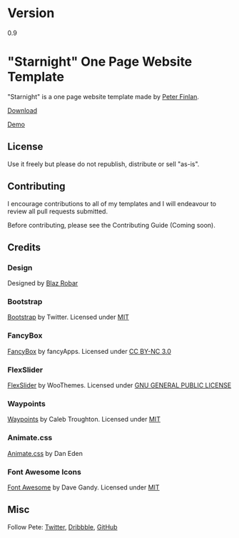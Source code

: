 # Version

0.9

# "Starnight" One Page Website Template

"Starnight" is a one page website template made by [Peter Finlan](http://peterfinlan.com/).

[Download](https://dribbble.com/shots/1592140-Freebie-Starnight-HTML5-CSS3-Website-Template)

[Demo](https://dribbble.com/shots/1592140-Freebie-Starnight-HTML5-CSS3-Website-Template)

## License

Use it freely but please do not republish, distribute or sell "as-is".

## Contributing

I encourage contributions to all of my templates and I will endeavour to review all pull requests submitted.

Before contributing, please see the Contributing Guide (Coming soon).

## Credits

### Design

Designed by [Blaz Robar](http://www.blazrobar.com/)

### Bootstrap

[Bootstrap](http://getbootstrap.com/) by Twitter. Licensed under [MIT](https://github.com/twbs/bootstrap/blob/master/LICENSE)

### FancyBox

[FancyBox](http://fancyapps.com/fancybox/) by fancyApps. Licensed under [CC BY-NC 3.0](http://creativecommons.org/licenses/by-nc/3.0/)

### FlexSlider

[FlexSlider](http://www.woothemes.com/flexslider/) by WooThemes. Licensed under [GNU GENERAL PUBLIC LICENSE](https://github.com/woothemes/FlexSlider/blob/master/LICENSE.md)

### Waypoints

[Waypoints](https://github.com/imakewebthings/waypoints) by Caleb Troughton. Licensed under [MIT](https://github.com/imakewebthings/waypoints/blog/master/licenses.txt)

### Animate.css

[Animate.css](https://daneden.github.io/animate.css/) by Dan Eden

### Font Awesome Icons

[Font Awesome](http://fortawesome.github.io/Font-Awesome/) by Dave Gandy. Licensed under [MIT](http://opensource.org/licenses/mit-license.html)

## Misc

Follow Pete: [Twitter](https://twitter.com/peterfinlan), [Dribbble](http://www.dribbble.com/peterfinlan), [GitHub](https://github.com/peterfinlan)
